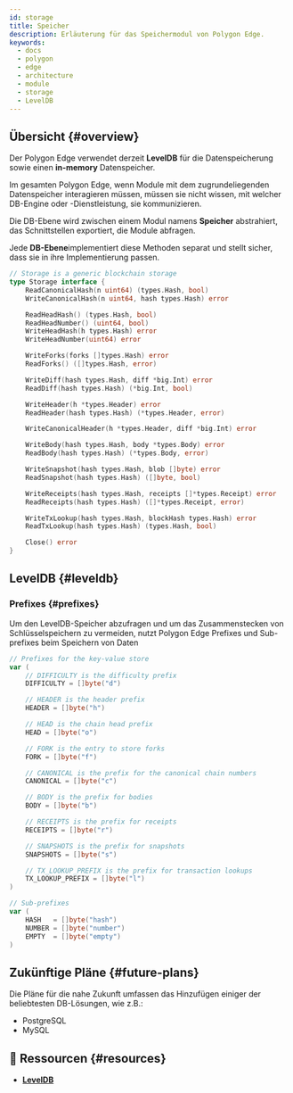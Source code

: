 ```yaml
---
id: storage
title: Speicher
description: Erläuterung für das Speichermodul von Polygon Edge.
keywords:
  - docs
  - polygon
  - edge
  - architecture
  - module
  - storage
  - LevelDB
---
```


## Übersicht {#overview}

Der Polygon Edge verwendet derzeit **LevelDB** für die Datenspeicherung sowie einen **in-memory** Datenspeicher.

Im gesamten Polygon Edge, wenn Module mit dem zugrundeliegenden Datenspeicher interagieren müssen, müssen sie nicht wissen, mit welcher DB-Engine oder -Dienstleistung, sie kommunizieren.

Die DB-Ebene wird zwischen einem Modul namens **Speicher** abstrahiert, das Schnittstellen exportiert, die Module abfragen.

Jede **DB-Ebene**implementiert diese Methoden separat und stellt sicher, dass sie in ihre Implementierung passen.

````go title="blockchain/storage/storage.go"
// Storage is a generic blockchain storage
type Storage interface {
	ReadCanonicalHash(n uint64) (types.Hash, bool)
	WriteCanonicalHash(n uint64, hash types.Hash) error

	ReadHeadHash() (types.Hash, bool)
	ReadHeadNumber() (uint64, bool)
	WriteHeadHash(h types.Hash) error
	WriteHeadNumber(uint64) error

	WriteForks(forks []types.Hash) error
	ReadForks() ([]types.Hash, error)

	WriteDiff(hash types.Hash, diff *big.Int) error
	ReadDiff(hash types.Hash) (*big.Int, bool)

	WriteHeader(h *types.Header) error
	ReadHeader(hash types.Hash) (*types.Header, error)

	WriteCanonicalHeader(h *types.Header, diff *big.Int) error

	WriteBody(hash types.Hash, body *types.Body) error
	ReadBody(hash types.Hash) (*types.Body, error)

	WriteSnapshot(hash types.Hash, blob []byte) error
	ReadSnapshot(hash types.Hash) ([]byte, bool)

	WriteReceipts(hash types.Hash, receipts []*types.Receipt) error
	ReadReceipts(hash types.Hash) ([]*types.Receipt, error)

	WriteTxLookup(hash types.Hash, blockHash types.Hash) error
	ReadTxLookup(hash types.Hash) (types.Hash, bool)

	Close() error
}
````

## LevelDB {#leveldb}

### Prefixes {#prefixes}

Um den LevelDB-Speicher abzufragen und um das Zusammenstecken von Schlüsselspeichern zu vermeiden, nutzt Polygon Edge Prefixes und Sub-prefixes beim Speichern von Daten

````go title="blockchain/storage/keyvalue.go"
// Prefixes for the key-value store
var (
	// DIFFICULTY is the difficulty prefix
	DIFFICULTY = []byte("d")

	// HEADER is the header prefix
	HEADER = []byte("h")

	// HEAD is the chain head prefix
	HEAD = []byte("o")

	// FORK is the entry to store forks
	FORK = []byte("f")

	// CANONICAL is the prefix for the canonical chain numbers
	CANONICAL = []byte("c")

	// BODY is the prefix for bodies
	BODY = []byte("b")

	// RECEIPTS is the prefix for receipts
	RECEIPTS = []byte("r")

	// SNAPSHOTS is the prefix for snapshots
	SNAPSHOTS = []byte("s")

	// TX_LOOKUP_PREFIX is the prefix for transaction lookups
	TX_LOOKUP_PREFIX = []byte("l")
)

// Sub-prefixes
var (
	HASH   = []byte("hash")
	NUMBER = []byte("number")
	EMPTY  = []byte("empty")
)
````

## Zukünftige Pläne {#future-plans}

Die Pläne für die nahe Zukunft umfassen das Hinzufügen einiger der beliebtesten DB-Lösungen, wie z.B.:
* PostgreSQL
* MySQL


## 📜 Ressourcen {#resources}
* **[LevelDB](https://github.com/google/leveldb)**